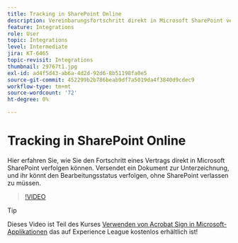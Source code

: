 ```yaml
---
title: Tracking in SharePoint Online
description: Vereinbarungsfortschritt direkt in Microsoft SharePoint verfolgen
feature: Integrations
role: User
topic: Integrations
level: Intermediate
jira: KT-6465
topic-revisit: Integrations
thumbnail: 29767t1.jpg
exl-id: ad4f5d43-ab6a-4d2d-92d6-8b51198fa0e5
source-git-commit: 452299b2b786beab9df7a5019da4f3840d9cdec9
workflow-type: tm+mt
source-wordcount: '72'
ht-degree: 0%

---
```


# Tracking in SharePoint Online

Hier erfahren Sie, wie Sie den Fortschritt eines Vertrags direkt in Microsoft SharePoint verfolgen können. Versendet ein Dokument zur Unterzeichnung, und ihr könnt den Bearbeitungsstatus verfolgen, ohne SharePoint verlassen zu müssen.

>[!VIDEO](https://video.tv.adobe.com/v/29767t1?quality=12&learn=on&hidetitle=true)

>[!TIP]
>
>Dieses Video ist Teil des Kurses [Verwenden von Acrobat Sign in Microsoft-Applikationen](https://experienceleague.adobe.com/?recommended=Sign-U-1-2020.2) das auf Experience League kostenlos erhältlich ist!
